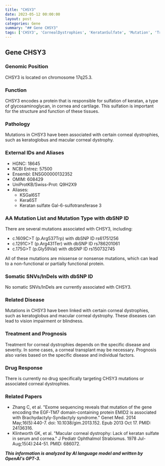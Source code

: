 ```yaml
---
title: "CHSY3"
date: 2023-05-12 00:00:00
layout: post
categories: Gene
summary: "## Gene CHSY3"
tags: ['CHSY3', 'CornealDystrophies', 'KeratanSulfate', 'Mutation', 'Treatment', 'Prognosis', 'VisionImpairment', 'GeneticInformationAnalysis']
---
```


## Gene CHSY3
### Genomic Position
CHSY3 is located on chromosome 17q25.3.

### Function
CHSY3 encodes a protein that is responsible for sulfation of keratan, a type of glycosaminoglycan, in cornea and cartilage. This sulfation is important for the structure and function of these tissues.

### Pathology
Mutations in CHSY3 have been associated with certain corneal dystrophies, such as keratoglobus and macular corneal dystrophy.

### External IDs and Aliases
- HGNC: 18645
- NCBI Entrez: 57500
- Ensembl: ENSG00000132352
- OMIM: 608429
- UniProtKB/Swiss-Prot: Q9H2X9
- Aliases: 
    - KSGal6ST
    - Kera6ST
    - Keratan sulfate Gal-6-sulfotransferase 3

### AA Mutation List and Mutation Type with dbSNP ID
There are several mutations associated with CHSY3, including: 
- c.1609C>T (p.Arg537Trp) with dbSNP ID rs61751256
- c.1291C>T (p.Arg431Ter) with dbSNP ID rs786201061
- c.175G>T (p.Gly59Val) with dbSNP ID rs150732745

All of these mutations are missense or nonsense mutations, which can lead to a non-functional or partially functional protein.

### Somatic SNVs/InDels with dbSNP ID
No somatic SNVs/InDels are currently associated with CHSY3.

### Related Disease
Mutations in CHSY3 have been linked with certain corneal dystrophies, such as keratoglobus and macular corneal dystrophy. These diseases can lead to vision impairment or blindness.

### Treatment and Prognosis
Treatment for corneal dystrophies depends on the specific disease and severity. In some cases, a corneal transplant may be necessary. Prognosis also varies based on the specific disease and individual factors.

### Drug Response
There is currently no drug specifically targeting CHSY3 mutations or associated corneal dystrophies.

### Related Papers
- Zhang C, et al. "Exome sequencing reveals that mutation of the gene encoding the EGF-TM7 domain-containing protein EMID2 is associated with Brachydactyly-Syndactyly syndrome." Genet Med. 2014 May;16(5):440-7. doi: 10.1038/gim.2013.152. Epub 2013 Oct 17. PMID: 24136316.
- Klintworth GK, et al. "Macular corneal dystrophy: Lack of keratan sulfate in serum and cornea." J Pediatr Ophthalmol Strabismus. 1978 Jul-Aug;15(4):244-51. PMID: 686072.

**_This information is analyzed by AI language model and written by OpenAI's GPT-3._**